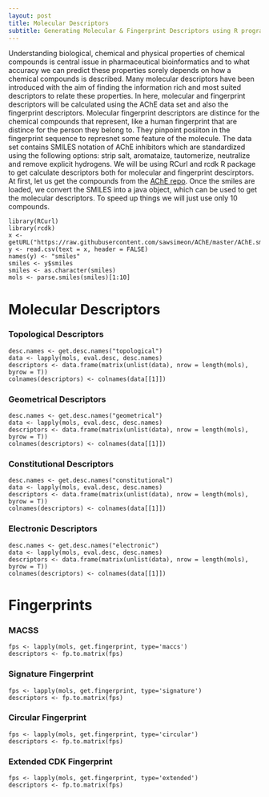 ```yaml
---
layout: post
title: Molecular Descriptors
subtitle: Generating Molecular & Fingerprint Descriptors using R programming language
---
```


Understanding biological, chemical and physical properties of chemical compounds is central issue in pharmaceutical bioinformatics and to what accuracy we can predict these properties sorely depends on how a chemical compounds is described. Many molecular descriptors have been introduced with the aim of finding the information rich and most suited descriptors to relate these properties. In here, molecular and fingerprint descriptors will be calculated using the AChE data set and also the fingerprint descriptors. Molecular fingerprint descriptors are distince for the chemical compounds that represent, like a human fingerprint that are distince for the person they belong to. They pinpoint posiiton in the fingerprint sequence to represnet some feature of the molecule. The data set contains SMILES notation of AChE inhibitors which are standardized using the following options: strip salt, aromataize, tautomerize, neutralize and remove explicit hydrogens. We will be using RCurl and rcdk R package to get calculate descriptors both for molecular and fingerprint descirptors. At first, let us get the compounds from the [AChE repo](https://raw.githubusercontent.com/sawsimeon/AChE/master/AChE.smi). Once the smiles are loaded, we convert the SMILES into a java object, which can be used to get the molecular descriptors. To speed up things we will just use only 10 compounds. 


~~~
library(RCurl)
library(rcdk)
x <- getURL("https://raw.githubusercontent.com/sawsimeon/AChE/master/AChE.smi")
y <- read.csv(text = x, header = FALSE)
names(y) <- "smiles"
smiles <- y$smiles
smiles <- as.character(smiles)
mols <- parse.smiles(smiles)[1:10]
~~~

# Molecular Descriptors

### Topological Descriptors

~~~
desc.names <- get.desc.names("topological")
data <- lapply(mols, eval.desc, desc.names)
descriptors <- data.frame(matrix(unlist(data), nrow = length(mols), byrow = T))
colnames(descriptors) <- colnames(data[[1]])
~~~

### Geometrical Descriptors

~~~
desc.names <- get.desc.names("geometrical")
data <- lapply(mols, eval.desc, desc.names)
descriptors <- data.frame(matrix(unlist(data), nrow = length(mols), byrow = T))
colnames(descriptors) <- colnames(data[[1]])
~~~

### Constitutional Descriptors

~~~
desc.names <- get.desc.names("constitutional")
data <- lapply(mols, eval.desc, desc.names)
descriptors <- data.frame(matrix(unlist(data), nrow = length(mols), byrow = T))
colnames(descriptors) <- colnames(data[[1]])
~~~

### Electronic Descriptors

~~~
desc.names <- get.desc.names("electronic")
data <- lapply(mols, eval.desc, desc.names)
descriptors <- data.frame(matrix(unlist(data), nrow = length(mols), byrow = T))
colnames(descriptors) <- colnames(data[[1]])
~~~

# Fingerprints

### MACSS

~~~
fps <- lapply(mols, get.fingerprint, type='maccs')
descriptors <- fp.to.matrix(fps)
~~~

### Signature Fingerprint
~~~
fps <- lapply(mols, get.fingerprint, type='signature')
descriptors <- fp.to.matrix(fps)
~~~

### Circular Fingerprint
~~~
fps <- lapply(mols, get.fingerprint, type='circular')
descriptors <- fp.to.matrix(fps)
~~~

### Extended CDK Fingerprint
~~~
fps <- lapply(mols, get.fingerprint, type='extended')
descriptors <- fp.to.matrix(fps)
~~~

